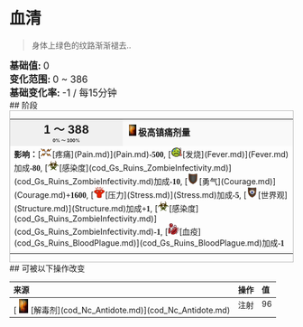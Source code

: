 # 血清  
> 身体上绿色的纹路渐渐褪去..  
  
<div style="font-size:1.2em"><b>基础值: </b> 0 </div>  
<div style="font-size:1.2em"><b>变化范围: </b> 0 ~ 386 </div>  
<div style="font-size:1.2em"><b>基础变化率: </b> -1 / 每15分钟 </div>  
## 阶段  
<div  style="border:1px solid #BBB"><table><tr style="height:2em;"><td style="background-color:#F0F0F0;text-align:center;width:180px;font-size:1.4em;font-weight:bold;vertical-align:middle;"><div>1 ～ 388<div><div style="font-size:0.4em">0% ～ 100%</div></td><td colspan=2 style="font-size:1.1em;vertical-align:middle;background-color:#F9F9F9;"><div><b><div style="width:20px;display:inline-block;text-align:center"><img decoding="async" src="Sprite/cod/Antidote.png" href="a.md" style="max-width:20px;max-height:20px;"></div>极高镇痛剂量</b></div><div style="font-size:0.8em;padding-top:4px;"></div></td></tr><tr><td colspan=2><b>影响：</b>[<div style="width:20px;display:inline-block;text-align:center"><img decoding="async" src="Sprite/Pain.png" href="a.md" style="max-width:20px;max-height:20px;"></div>[疼痛](Pain.md)](Pain.md)<span style="font-family:ui-monospace"><b>-500</b></span>, [<div style="width:20px;display:inline-block;text-align:center"><img decoding="async" src="Sprite/Fever.png" href="a.md" style="max-width:20px;max-height:20px;"></div>[发烧](Fever.md)](Fever.md)加成<span style="font-family:ui-monospace"><b>-80</b></span>, [<div style="width:20px;display:inline-block;text-align:center"><img decoding="async" src="Sprite/cod/感染.png" href="a.md" style="max-width:20px;max-height:20px;"></div>[感染度](cod_Gs_Ruins_ZombieInfectivity.md)](cod_Gs_Ruins_ZombieInfectivity.md)加成<span style="font-family:ui-monospace"><b>-10</b></span>, [<div style="width:20px;display:inline-block;text-align:center"><img decoding="async" src="Sprite/Durability.png" href="a.md" style="max-width:20px;max-height:20px;"></div>[勇气](Courage.md)](Courage.md)<span style="font-family:ui-monospace"><b>+1600</b></span>, [<div style="width:20px;display:inline-block;text-align:center"><img decoding="async" src="Sprite/Stress.png" href="a.md" style="max-width:20px;max-height:20px;"></div>[压力](Stress.md)](Stress.md)加成<span style="font-family:ui-monospace"><b>-5</b></span>, [<div style="width:20px;display:inline-block;text-align:center"><img decoding="async" src="Sprite/Structure.png" href="a.md" style="max-width:20px;max-height:20px;"></div>[世界观](Structure.md)](Structure.md)加成<span style="font-family:ui-monospace"><b>+1</b></span>, [<div style="width:20px;display:inline-block;text-align:center"><img decoding="async" src="Sprite/cod/感染.png" href="a.md" style="max-width:20px;max-height:20px;"></div>[感染度](cod_Gs_Ruins_ZombieInfectivity.md)](cod_Gs_Ruins_ZombieInfectivity.md)<span style="font-family:ui-monospace"><b>-1</b></span>, [<div style="width:20px;display:inline-block;text-align:center"><img decoding="async" src="Sprite/cod/血疫.png" href="a.md" style="max-width:20px;max-height:20px;"></div>[血疫](cod_Gs_Ruins_BloodPlague.md)](cod_Gs_Ruins_BloodPlague.md)加成<span style="font-family:ui-monospace"><b>-1</b></span></td></tr><tr><td colspan=2></td></tr></table></div>  
## 可被以下操作改变  
<table class="table table-bordered" data-toggle="table"  ><thead style=""><tr ><th  style="text-align:left;vertical-align:top;"  >来源</th><th  style="text-align:left;vertical-align:top;"  >操作</th><th  style="text-align:left;vertical-align:top;"  data-sortable="true"  >值</th></tr></thead><tr ><td  style="text-align:left;vertical-align:top;"  >[<div style="width:25px;display:inline-block;text-align:center"><img decoding="async" src="Sprite/cod/Antidote.png" href="a.md" style="max-width:25px;max-height:25px;"></div>[解毒剂](cod_Nc_Antidote.md)](cod_Nc_Antidote.md)</td><td  style="text-align:left;vertical-align:top;"  >注射</td><td  style="text-align:left;vertical-align:top;"  >96</td></tr></tbody></table>  
  


<script>document.title="血清 - 卡牌生存百科 Card Survival Wiki";</script>